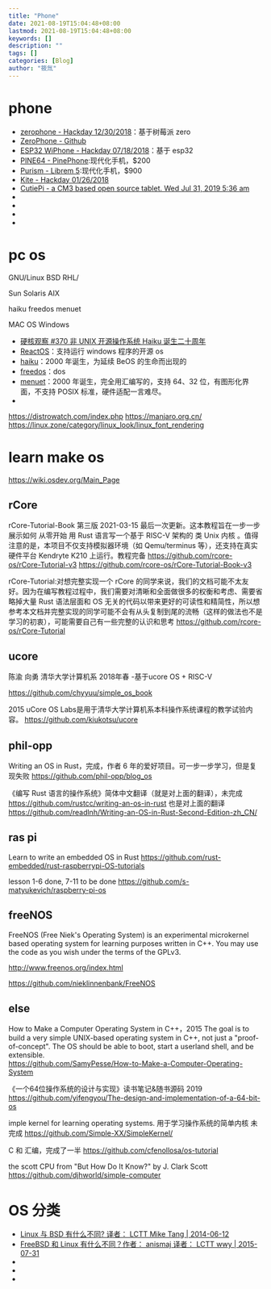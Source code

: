 ```yaml
---
title: "Phone"
date: 2021-08-19T15:04:48+08:00
lastmod: 2021-08-19T15:04:48+08:00
keywords: []
description: ""
tags: []
categories: [Blog]
author: "筱氚"
---
```

# phone

- [zerophone - Hackday  12/30/2018](https://hackaday.io/project/19035-zerophone-a-raspberry-pi-smartphone)：基于树莓派 zero
- [ZeroPhone - Github](https://github.com/ZeroPhone)
- [ESP32 WiPhone - Hackday 07/18/2018](https://hackaday.io/project/159811-esp32-wiphone)：基于 esp32
- [PINE64 - PinePhone](https://www.pine64.org/):现代化手机，$200
- [Purism - Librem 5](https://puri.sm/):现代化手机，$900
- [Kite - Hackday 01/26/2018](https://hackaday.io/project/42944-kite-open-hardware-android-smartphone)
- [CutiePi - a CM3 based open source tablet. Wed Jul 31, 2019 5:36 am ](https://www.raspberrypi.org/forums/viewtopic.php?t=247380)
- []()
- []()
- []()
- []()

# pc os

GNU/Linux
BSD
RHL/

Sun Solaris
AIX

haiku
freedos
menuet

MAC OS
Windows


- [硬核观察 #370 非 UNIX 开源操作系统 Haiku 诞生二十周年](https://zhuanlan.zhihu.com/p/402165254)
- [ReactOS](https://reactos.org/)：支持运行 windows 程序的开源 os
- [haiku](https://www.haiku-os.org/)：2000 年诞生，为延续 BeOS 的生命而出现的
- [freedos](http://www.freedos.org/)：dos
- [menuet](http://menuetos.net/)：2000 年诞生，完全用汇编写的，支持 64、32 位，有图形化界面，不支持 POSIX 标准，硬件适配一言难尽。
- []()

https://distrowatch.com/index.php
https://manjaro.org.cn/
https://linux.zone/category/linux_look/linux_font_rendering

# learn make os
https://wiki.osdev.org/Main_Page
## rCore

rCore-Tutorial-Book 第三版 2021-03-15 最后一次更新。这本教程旨在一步一步展示如何 从零开始 用 Rust 语言写一个基于 RISC-V 架构的 类 Unix 内核 。值得注意的是，本项目不仅支持模拟器环境（如 Qemu/terminus 等），还支持在真实硬件平台 Kendryte K210 上运行。教程完备
https://github.com/rcore-os/rCore-Tutorial-v3
https://github.com/rcore-os/rCore-Tutorial-Book-v3

rCore-Tutorial:对想完整实现一个 rCore 的同学来说，我们的文档可能不太友好。因为在编写教程过程中，我们需要对清晰和全面做很多的权衡和考虑、需要省略掉大量 Rust 语法层面和 OS 无关的代码以带来更好的可读性和精简性，所以想参考本文档并完整实现的同学可能不会有从头复制到尾的流畅（这样的做法也不是学习的初衷），可能需要自己有一些完整的认识和思考
https://github.com/rcore-os/rCore-Tutorial

## ucore
陈渝 向勇 清华大学计算机系 2018年春 -基于ucore OS + RISC-V

https://github.com/chyyuu/simple_os_book

2015 uCore OS Labs是用于清华大学计算机系本科操作系统课程的教学试验内容。
https://github.com/kiukotsu/ucore

## phil-opp
Writing an OS in Rust，完成，作者 6 年的爱好项目。可一步一步学习，但是复现失败
https://github.com/phil-opp/blog_os

《编写 Rust 语言的操作系统》简体中文翻译（就是对上面的翻译），未完成
https://github.com/rustcc/writing-an-os-in-rust
也是对上面的翻译
https://github.com/readlnh/Writing-an-OS-in-Rust-Second-Edition-zh_CN/


## ras pi
Learn to write an embedded OS in Rust
https://github.com/rust-embedded/rust-raspberrypi-OS-tutorials

lesson 1-6 done, 7-11 to be done
https://github.com/s-matyukevich/raspberry-pi-os

## freeNOS
FreeNOS (Free Niek's Operating System) is an experimental microkernel based operating system for learning purposes written in C++. You may use the code as you wish under the terms of the GPLv3. 

http://www.freenos.org/index.html

https://github.com/nieklinnenbank/FreeNOS

## else


How to Make a Computer Operating System in C++，2015
The goal is to build a very simple UNIX-based operating system in C++, not just a "proof-of-concept". The OS should be able to boot, start a userland shell, and be extensible.  
https://github.com/SamyPesse/How-to-Make-a-Computer-Operating-System

《一个64位操作系统的设计与实现》读书笔记&随书源码  2019
https://github.com/yifengyou/The-design-and-implementation-of-a-64-bit-os

imple kernel for learning operating systems. 用于学习操作系统的简单内核 未完成
https://github.com/Simple-XX/SimpleKernel/

C 和 汇编，完成了一半
https://github.com/cfenollosa/os-tutorial


the scott CPU from "But How Do It Know?" by J. Clark Scott 
https://github.com/djhworld/simple-computer



# OS 分类

- [Linux 与 BSD 有什么不同? 译者： LCTT Mike Tang | 2014-06-12 ](https://linux.cn/article-3186-1.html)
- [FreeBSD 和 Linux 有什么不同？作者： anismaj 译者： LCTT wwy | 2015-07-31](https://linux.cn/article-5927-1.html)
- []()
- []()
- []()
